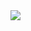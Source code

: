 <img align="center" src="https://github-readme-stats.vercel.app/api?username=BBAslayer&show_icons=true&theme=radical&count_private=true" />
